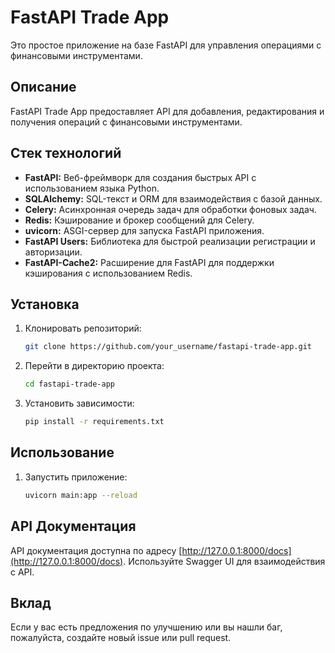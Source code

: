 # FastAPI Trade App

Это простое приложение на базе FastAPI для управления операциями с финансовыми инструментами.

## Описание

FastAPI Trade App предоставляет API для добавления, редактирования и получения операций с финансовыми инструментами.

## Стек технологий

- **FastAPI:** Веб-фреймворк для создания быстрых API с использованием языка Python.
- **SQLAlchemy:** SQL-текст и ORM для взаимодействия с базой данных.
- **Celery:** Асинхронная очередь задач для обработки фоновых задач.
- **Redis:** Кэширование и брокер сообщений для Celery.
- **uvicorn:** ASGI-сервер для запуска FastAPI приложения.
- **FastAPI Users:** Библиотека для быстрой реализации регистрации и авторизации.
- **FastAPI-Cache2:** Расширение для FastAPI для поддержки кэширования с использованием Redis.

## Установка

1. Клонировать репозиторий:

    ```bash
    git clone https://github.com/your_username/fastapi-trade-app.git
    ```

2. Перейти в директорию проекта:

    ```bash
    cd fastapi-trade-app
    ```

3. Установить зависимости:

    ```bash
    pip install -r requirements.txt
    ```

## Использование

1. Запустить приложение:

    ```bash
    uvicorn main:app --reload
    ```

## API Документация

API документация доступна по адресу [http://127.0.0.1:8000/docs](http://127.0.0.1:8000/docs). Используйте Swagger UI для взаимодействия с API.

## Вклад

Если у вас есть предложения по улучшению или вы нашли баг, пожалуйста, создайте новый issue или pull request.

